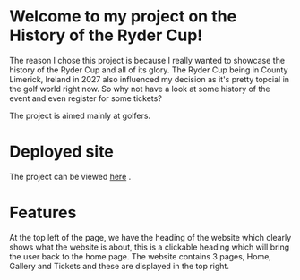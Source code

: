 # Welcome to my project on the History of the Ryder Cup! 

The reason I chose this project is because I really wanted to showcase the history of the Ryder Cup and all of its glory. The Ryder Cup being in County Limerick, Ireland in 2027 also influenced my decision as it's pretty topcial in the golf world right now. So why not have a look at some history of the event and even register for some tickets? 

The project is aimed mainly at golfers.

# Deployed site

The project can be viewed [here](https://drennan98.github.io/History-of-the-Ryder-Cup/) .

# Features 

At the top left of the page, we have the heading of the website which clearly shows what the website is about, this is a clickable heading which will bring the user back to the home page. 
The website contains 3 pages, Home, Gallery and Tickets and these are displayed in the top right. 
